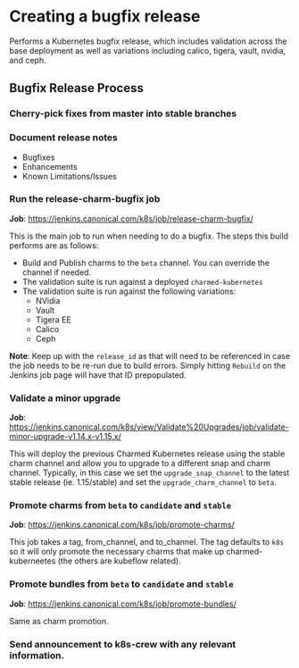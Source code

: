 # Creating a bugfix release
Performs a Kubernetes bugfix release, which includes validation across the base
deployment as well as variations including calico, tigera, vault, nvidia, and
ceph.

## Bugfix Release Process

### Cherry-pick fixes from master into stable branches

### Document release notes

- Bugfixes
- Enhancements
- Known Limitations/Issues

### Run the **release-charm-bugfix** job

**Job**: https://jenkins.canonical.com/k8s/job/release-charm-bugfix/

This is the main job to run when needing to do a bugfix. The steps this build performs are as follows:

- Build and Publish charms to the `beta` channel. You can override the channel if needed.
- The validation suite is run against a deployed `charmed-kubernetes`
- The validation suite is run against the following variations:
    - NVidia
    - Vault
    - Tigera EE
    - Calico
    - Ceph

**Note**: Keep up with the `release_id` as that will need to be referenced in
case the job needs to be re-run due to build errors. Simply hitting `Rebuild`
on the Jenkins job page will have that ID prepopulated.

### Validate a minor upgrade

**Job**: https://jenkins.canonical.com/k8s/view/Validate%20Upgrades/job/validate-minor-upgrade-v1.14.x-v1.15.x/

This will deploy the previous Charmed Kubernetes release using the stable charm
channel and allow you to upgrade to a different snap and charm channel.
Typically, in this case we set the `upgrade_snap_channel` to the latest stable
release (ie. 1.15/stable) and set the `upgrade_charm_channel` to `beta`.

### Promote charms from `beta` to `candidate` and `stable`

**Job**: https://jenkins.canonical.com/k8s/job/promote-charms/

This job takes a tag, from_channel, and to_channel. The tag defaults to `k8s` so
it will only promote the necessary charms that make up charmed-kuberneetes (the
others are kubeflow related).

### Promote bundles from `beta` to `candidate` and `stable`

**Job**: https://jenkins.canonical.com/k8s/job/promote-bundles/

Same as charm promotion.

### Send announcement to k8s-crew with any relevant information.

